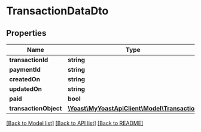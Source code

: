 # TransactionDataDto

## Properties
Name | Type | Description | Notes
------------ | ------------- | ------------- | -------------
**transactionId** | **string** |  | 
**paymentId** | **string** |  | 
**createdOn** | **string** |  | 
**updatedOn** | **string** |  | 
**paid** | **bool** |  | 
**transactionObject** | [**\Yoast\MyYoastApiClient\Model\Transaction**](Transaction.md) |  | 

[[Back to Model list]](../README.md#documentation-for-models) [[Back to API list]](../README.md#documentation-for-api-endpoints) [[Back to README]](../README.md)



